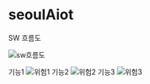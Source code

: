 # seoulAiot
SW 흐름도 


![sw흐름도](https://github.com/toptgun/seoulAiot/assets/118237074/d74cb011-7229-482f-82d6-fd7eaf165b70)

기능1
![위험1](https://github.com/toptgun/seoulAiot/assets/118237074/77a2d3df-9ba9-4ef5-9446-e3cb09a484ff)
기능2
![위험2](https://github.com/toptgun/seoulAiot/assets/118237074/60d4df88-4592-4a65-ab99-6dfa367e9c47)
기능3
![위험3](https://github.com/toptgun/seoulAiot/assets/118237074/39cf07ac-fee2-4480-a05f-28d7c9c20ecc)

